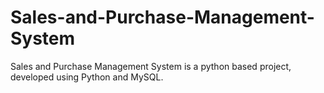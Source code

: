 # Sales-and-Purchase-Management-System

Sales and Purchase Management System is a python based project, developed using Python and MySQL.
